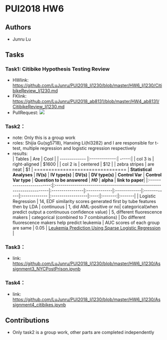 # PUI2018 HW6

## Authors
- Junru Lu

## Tasks
### Task1: Citibike Hypothesis Testing Review
- HWlink: https://github.com/LuJunru/PUI2018_lj1230/blob/master/HW6_lj1230/CitibikeReview_lj1230.md
- FKlink: https://github.com/LuJunru/PUI2018_ab8131/blob/master/HW4_ab8131/CitibikeReview_lj1230.md
- PullRequest: ![](https://github.com/LuJunru/PUI2018_lj1230/blob/master/HW6_lj1230/Assignment1_CItibikeReview_PullRequest.png)

### Task2：
- note: Only this is a group work
- roles: Shijia Gu(sg5718), Hanxing Li(hl3282) and I are responsible for t-test, multiple regression and logistic regression respectively
- results:  
| Tables        | Are           | Cool  |
| ------------- |:-------------:| -----:|
| col 3 is      | right-aligned | $1600 |
| col 2 is      | centered      |   $12 |
| zebra stripes | are neat      |    $1 |
================================
| **Statistical Analyses**	|  **IV(s)**                                                             |  **IV type(s)** |  **DV(s)**  |  **DV type(s)**  |  **Control Var** | **Control Var type**  | **Question to be answered** | **_H0_** | **alpha** | **link to paper**| 
|:-------------------------:|:-----------------------------------------------------------------------|:----------------|:-------------|:-------------|:------------|:------------- |:------------------|:----:|:-------:|:-------|
| Logistic Regression   	| 14, EDF similarity scores generated first by tube features then by LDA | continuous      | 1, did AML-positive or no| categorical(when predict output a continuous confidence value) | 5, different fluorescence makers | categorical (combined to 7 combinations) | 	Do different fluorescence makers help predict leukemia | AUC scores of each group are same | 0.05 | [Leukemia Prediction Using Sparse Logistic Regression](https://journals.plos.org/plosone/article?id=10.1371/journal.pone.0072932#pone.0072932.e013) |

### Task3：
- link: https://github.com/LuJunru/PUI2018_lj1230/blob/master/HW6_lj1230/Assignment3_NYCPostPrison.ipynb 

### Task4：
- link: https://github.com/LuJunru/PUI2018_lj1230/blob/master/HW6_lj1230/Assignment4_citibikes.ipynb 

## Contributions
- Only task2 is a group work, other parts are completed independently
